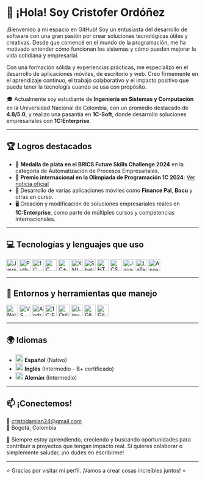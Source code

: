 
# 👋 ¡Hola! Soy Cristofer Ordóñez

¡Bienvenido a mi espacio en GitHub! Soy un entusiasta del desarrollo de software con una gran pasión por crear soluciones tecnológicas útiles y creativas. Desde que comencé en el mundo de la programación, me ha motivado entender cómo funcionan los sistemas y cómo pueden mejorar la vida cotidiana y empresarial. 

Con una formación sólida y experiencias prácticas, me especializo en el desarrollo de aplicaciones móviles, de escritorio y web. Creo firmemente en el aprendizaje continuo, el trabajo colaborativo y el impacto positivo que puede tener la tecnología cuando se usa con propósito.

🎓 Actualmente soy estudiante de **Ingeniería en Sistemas y Computación** en la Universidad Nacional de Colombia, con un promedio destacado de **4.8/5.0**, y realizo una pasantía en **1C-Soft**, donde desarrollo soluciones empresariales con **1C:Enterprise**.

---

## 🏆 Logros destacados

- 🥈 **Medalla de plata en el BRICS Future Skills Challenge 2024** en la categoría de Automatización de Procesos Empresariales.
- 🥉 **Premio internacional en la Olimpiada de Programación 1C 2024**: [Ver noticia oficial](https://1c-dn.com/news/colombian_student_wins_prize_at_global_1c_international_programming_contest/)
- 📱 Desarrollo de varias aplicaciones móviles como **Finance Pal**, **Bocu** y otras en curso.
- 🖥️ Creación y modificación de soluciones empresariales reales en **1C:Enterprise**, como parte de múltiples cursos y competencias internacionales.

---

## 💻 Tecnologías y lenguajes que uso

<div align="left">
  <img src="https://cdn.jsdelivr.net/gh/devicons/devicon/icons/java/java-original.svg" height="30" alt="Java" />
  <img src="https://cdn.jsdelivr.net/gh/devicons/devicon/icons/python/python-original.svg" height="30" alt="Python" />
  <img src="https://upload.wikimedia.org/wikipedia/commons/0/06/1c%28copy%29.png" height="30" alt="1C Script" />
  <img src="https://cdn.jsdelivr.net/gh/devicons/devicon/icons/c/c-original.svg" height="30" alt="C" />
  <img src="https://cdn.jsdelivr.net/gh/devicons/devicon/icons/cplusplus/cplusplus-original.svg" height="30" alt="C++" />
  <img src="https://cdn-icons-png.flaticon.com/512/136/136526.png" height="30" alt="XML" />
  <img src="https://cdn.jsdelivr.net/gh/devicons/devicon/icons/bash/bash-original.svg" height="30" alt="Shell" />
  <img src="https://cdn.jsdelivr.net/gh/devicons/devicon/icons/html5/html5-original.svg" height="30" alt="HTML5" />
  <img src="https://cdn.jsdelivr.net/gh/devicons/devicon/icons/css3/css3-original.svg" height="30" alt="CSS3" />
  <img src="https://cdn.jsdelivr.net/gh/devicons/devicon/icons/javascript/javascript-original.svg" height="30" alt="JavaScript" />
  <img src="https://logowik.com/content/uploads/images/latex6119.logowik.com.webp" height="30" alt="LaTeX"/>
  <img src="https://www.powerandcables.com/wp-content/uploads/2021/02/ASM-Symbol-Blue-Tight-002-min.png" height="30" alt="Assembly" />
</div>

---

## 🧰 Entornos y herramientas que manejo

<div align="left">
  <img src="https://upload.wikimedia.org/wikipedia/commons/thumb/9/98/Apache_NetBeans_Logo.svg/444px-Apache_NetBeans_Logo.svg.png" height="30" alt="NetBeans" />
  <img src="https://cdn.jsdelivr.net/gh/devicons/devicon/icons/vscode/vscode-original.svg" height="30" alt="VS Code" />
  <img src="https://cdn.jsdelivr.net/gh/devicons/devicon/icons/androidstudio/androidstudio-original.svg" height="30" alt="Android Studio" />
  <img src="https://kbdk.ru/upload/medialibrary/fcd/ri0hrdzbu99z5nv3vjeh3cglec2g5mak.png" height="30" alt="1C:Enterprise" />
  <img src="https://img.informer.com/icons_mac/png/128/665/665891.png" height="30" alt="OnlineGDB" />
  <img src="https://cdn.jsdelivr.net/gh/devicons/devicon/icons/linux/linux-original.svg" height="30" alt="Linux" />
  <img src="https://cdn.jsdelivr.net/gh/devicons/devicon/icons/git/git-original.svg" height="30" alt="Git" />
  <img src="https://cdn.pixabay.com/photo/2022/01/30/13/33/github-6980894_960_720.png" height="30" alt="GitHub" />
</div>

---

## 🌍 Idiomas

<div align="left">

- <img src="https://upload.wikimedia.org/wikipedia/commons/2/21/Flag_of_Colombia.svg" height="20"/> **Español** (Nativo)
- <img src="https://upload.wikimedia.org/wikipedia/en/b/be/Flag_of_England.svg" height="20"/> **Inglés** (Intermedio - B+ certificado)
- <img src="https://upload.wikimedia.org/wikipedia/en/b/ba/Flag_of_Germany.svg" height="20"/> **Alemán** (Intermedio)

</div>

---

## 📫 ¡Conectemos!

📧 cristodamian24@gmail.com  
📍 Bogotá, Colombia  

🧠 Siempre estoy aprendiendo, creciendo y buscando oportunidades para contribuir a proyectos que tengan impacto real. Si quieres colaborar o simplemente saludar, ¡no dudes en escribirme!

---

⭐ Gracias por visitar mi perfil. ¡Vamos a crear cosas increíbles juntos! ⭐
